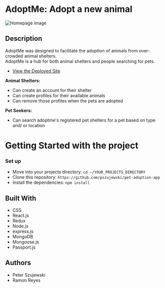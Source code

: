# AdoptMe: Adopt a new animal
![Homepage image](https://github.com/pszujewski/pet-adoption-app/blob/feature-image/client/src/images/readme_homepage.jpg)

## Description

AdoptMe was designed to facilitate the adoption of animals from over-crowded animal shelters.  
AdoptMe is a hub for both animal shelters and people searching for pets. 

* [View the Deployed Site](https://lit-caverns-27597.herokuapp.com)

**Animal Shelters:** 
* Can create an account for their shelter
* Can create profiles for their available animals
* Can remove those profiles when the pets are adopted

**Pet Seekers:**
* Can search adoptme's registered pet shelters for a pet based on type and/ or location

# Getting Started with the project

### Set up

* Move into your projects directory: `cd ~/YOUR_PROJECTS_DIRECTORY`
* Clone this repository: `https://github.com/pszujewski/pet-adoption-app`
* Install the dependencies: `npm install`

## Built With
* CSS
* React.js
* Redux
* Node.js
* express.js
* MongoDB
* Mongoose.js
* Passport.js

## Authors

* Peter Szujewski
* Ramon Reyes

